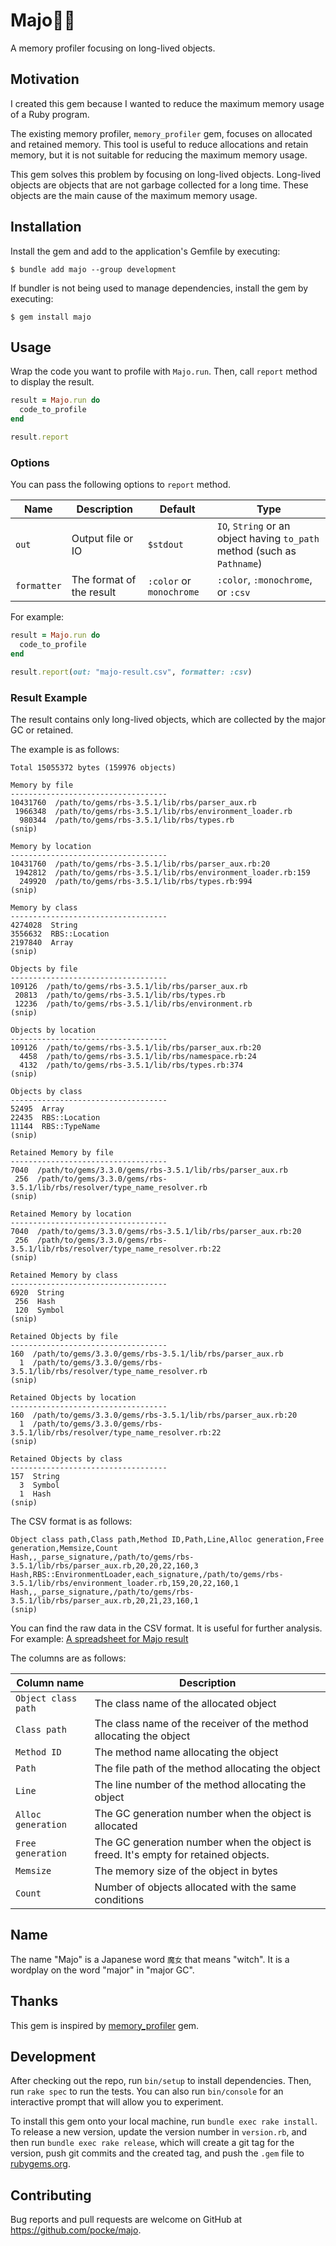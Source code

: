 # Majo🧙‍♀️

A memory profiler focusing on long-lived objects.

## Motivation

I created this gem because I wanted to reduce the maximum memory usage of a Ruby program.

The existing memory profiler, `memory_profiler` gem, focuses on allocated and retained memory. This tool is useful to reduce allocations and retain memory, but it is not suitable for reducing the maximum memory usage.

This gem solves this problem by focusing on long-lived objects. Long-lived objects are objects that are not garbage collected for a long time. These objects are the main cause of the maximum memory usage.

## Installation

Install the gem and add to the application's Gemfile by executing:

    $ bundle add majo --group development

If bundler is not being used to manage dependencies, install the gem by executing:

    $ gem install majo

## Usage

Wrap the code you want to profile with `Majo.run`.
Then, call `report` method to display the result.

```ruby
result = Majo.run do
  code_to_profile
end

result.report
```

### Options

You can pass the following options to `report` method.

| Name        | Description              | Default                  | Type                                                                     |
| ----------- | ------------------------ | ------------------------ | ------------------------------------------------------------------------ |
| `out`       | Output file or IO        | `$stdout`                | `IO`, `String` or an object having `to_path` method (such as `Pathname`) |
| `formatter` | The format of the result | `:color` or `monochrome` | `:color`, `:monochrome`, or `:csv`                                       |

For example:

```ruby
result = Majo.run do
  code_to_profile
end

result.report(out: "majo-result.csv", formatter: :csv)
```

### Result Example

The result contains only long-lived objects, which are collected by the major GC or retained.

The example is as follows:

```
Total 15055372 bytes (159976 objects)

Memory by file
-----------------------------------
10431760  /path/to/gems/rbs-3.5.1/lib/rbs/parser_aux.rb
 1966348  /path/to/gems/rbs-3.5.1/lib/rbs/environment_loader.rb
  980344  /path/to/gems/rbs-3.5.1/lib/rbs/types.rb
(snip)

Memory by location
-----------------------------------
10431760  /path/to/gems/rbs-3.5.1/lib/rbs/parser_aux.rb:20
 1942812  /path/to/gems/rbs-3.5.1/lib/rbs/environment_loader.rb:159
  249920  /path/to/gems/rbs-3.5.1/lib/rbs/types.rb:994
(snip)

Memory by class
-----------------------------------
4274028  String
3556632  RBS::Location
2197840  Array
(snip)

Objects by file
-----------------------------------
109126  /path/to/gems/rbs-3.5.1/lib/rbs/parser_aux.rb
 20813  /path/to/gems/rbs-3.5.1/lib/rbs/types.rb
 12236  /path/to/gems/rbs-3.5.1/lib/rbs/environment.rb
(snip)

Objects by location
-----------------------------------
109126  /path/to/gems/rbs-3.5.1/lib/rbs/parser_aux.rb:20
  4458  /path/to/gems/rbs-3.5.1/lib/rbs/namespace.rb:24
  4132  /path/to/gems/rbs-3.5.1/lib/rbs/types.rb:374
(snip)

Objects by class
-----------------------------------
52495  Array
22435  RBS::Location
11144  RBS::TypeName
(snip)

Retained Memory by file
-----------------------------------
7040  /path/to/gems/3.3.0/gems/rbs-3.5.1/lib/rbs/parser_aux.rb
 256  /path/to/gems/3.3.0/gems/rbs-3.5.1/lib/rbs/resolver/type_name_resolver.rb
(snip)

Retained Memory by location
-----------------------------------
7040  /path/to/gems/3.3.0/gems/rbs-3.5.1/lib/rbs/parser_aux.rb:20
 256  /path/to/gems/3.3.0/gems/rbs-3.5.1/lib/rbs/resolver/type_name_resolver.rb:22
(snip)

Retained Memory by class
-----------------------------------
6920  String
 256  Hash
 120  Symbol
(snip)

Retained Objects by file
-----------------------------------
160  /path/to/gems/3.3.0/gems/rbs-3.5.1/lib/rbs/parser_aux.rb
  1  /path/to/gems/3.3.0/gems/rbs-3.5.1/lib/rbs/resolver/type_name_resolver.rb
(snip)

Retained Objects by location
-----------------------------------
160  /path/to/gems/3.3.0/gems/rbs-3.5.1/lib/rbs/parser_aux.rb:20
  1  /path/to/gems/3.3.0/gems/rbs-3.5.1/lib/rbs/resolver/type_name_resolver.rb:22
(snip)

Retained Objects by class
-----------------------------------
157  String
  3  Symbol
  1  Hash
(snip)
```

The CSV format is as follows:

```csv
Object class path,Class path,Method ID,Path,Line,Alloc generation,Free generation,Memsize,Count
Hash,,_parse_signature,/path/to/gems/rbs-3.5.1/lib/rbs/parser_aux.rb,20,20,22,160,3
Hash,RBS::EnvironmentLoader,each_signature,/path/to/gems/rbs-3.5.1/lib/rbs/environment_loader.rb,159,20,22,160,1
Hash,,_parse_signature,/path/to/gems/rbs-3.5.1/lib/rbs/parser_aux.rb,20,21,23,160,1
(snip)
```

You can find the raw data in the CSV format. It is useful for further analysis. For example: [A spreadsheet for Majo result](https://docs.google.com/spreadsheets/d/1Qe6ZSJ58bNfLbA_eSuL9FJy89taNPt325qAJnLDorOE/edit?gid=533761210#gid=533761210)

The columns are as follows:

| Column name         | Description                                                                         |
| ------------------- | ----------------------------------------------------------------------------------- |
| `Object class path` | The class name of the allocated object                                              |
| `Class path`        | The class name of the receiver of the method allocating the object                  |
| `Method ID`         | The method name allocating the object                                               |
| `Path`              | The file path of the method allocating the object                                   |
| `Line`              | The line number of the method allocating the object                                 |
| `Alloc generation`  | The GC generation number when the object is allocated                               |
| `Free generation`   | The GC generation number when the object is freed. It's empty for retained objects. |
| `Memsize`           | The memory size of the object in bytes                                              |
| `Count`             | Number of objects allocated with the same conditions                                |

## Name

The name "Majo" is a Japanese word `魔女` that means "witch". It is a wordplay on the word "major" in "major GC".

## Thanks

This gem is inspired by [memory_profiler](https://github.com/SamSaffron/memory_profiler) gem.

## Development

After checking out the repo, run `bin/setup` to install dependencies. Then, run `rake spec` to run the tests. You can also run `bin/console` for an interactive prompt that will allow you to experiment.

To install this gem onto your local machine, run `bundle exec rake install`. To release a new version, update the version number in `version.rb`, and then run `bundle exec rake release`, which will create a git tag for the version, push git commits and the created tag, and push the `.gem` file to [rubygems.org](https://rubygems.org).

## Contributing

Bug reports and pull requests are welcome on GitHub at https://github.com/pocke/majo.
